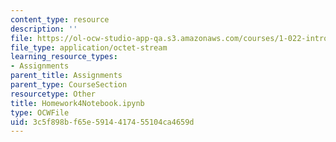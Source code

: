 ```yaml
---
content_type: resource
description: ''
file: https://ol-ocw-studio-app-qa.s3.amazonaws.com/courses/1-022-introduction-to-network-models-fall-2018/3c5f898bf65e5914417455104ca4659d_Homework4Notebook.ipynb
file_type: application/octet-stream
learning_resource_types:
- Assignments
parent_title: Assignments
parent_type: CourseSection
resourcetype: Other
title: Homework4Notebook.ipynb
type: OCWFile
uid: 3c5f898b-f65e-5914-4174-55104ca4659d
---
```

